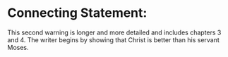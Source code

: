 # Connecting Statement:

This second warning is longer and more detailed and includes chapters 3 and 4. The writer begins by showing that Christ is better than his servant Moses.